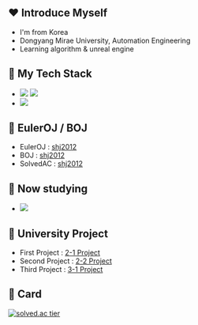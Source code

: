 ## ❤ Introduce Myself

- I'm from Korea
- Dongyang Mirae University, Automation Engineering
- Learning algorithm & unreal engine

## 🧡 My Tech Stack 

- <img src="https://img.shields.io/badge/C-172B4D?style=flat&logo=C&logoColor=white"/> <img src="https://img.shields.io/badge/C++-1E88E5?style=flat&logo=C%2B%2B&logoColor=white"/>
- <img src="https://img.shields.io/badge/ROS-gray?style=flat&logo=ros&logoColor=white"/>

## 💛 EulerOJ / BOJ
- EulerOJ  : [shj2012](https://euleroj.io/profile/shj2012)
- BOJ      : [shj2012](https://www.acmicpc.net/user/shj2012)
- SolvedAC : [shj2012](https://solved.ac/profile/shj2012)

## 💚 Now studying
- <img src="https://img.shields.io/badge/Unreal_Engine-black?style=flat&logo=unrealengine&logoColor=white"/>

## 💙 University Project
- First Project  : [2-1 Project](https://github.com/rubynote/DMU_2-1_Project)
- Second Project : [2-2 Project](https://github.com/rubynote/DMU_2-2_Project)
- Third Project  : [3-1 Project](https://github.com/rubynote/DMU_3-1_Project)

## 💜 Card
[![solved.ac tier](http://mazassumnida.wtf/api/v2/generate_badge?boj=shj2012)](https://solved.ac/shj2012)
